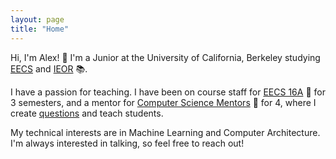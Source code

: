 ```yaml
---
layout: page
title: "Home"
---
```


Hi, I'm Alex! 👋 I'm a Junior at the University of California, Berkeley studying [EECS](https://www.eecs.berkeley.edu) and [IEOR](https://www.ieor.berkeley.edu) 📚.

I have a passion for teaching. I have been on course staff for [EECS 16A](https://www.eecs16a.org) 🔌 for 3 semesters, and a mentor for [Computer Science Mentors](https://csmentors.berkeley.edu) 🌱 for 4, where I create [questions](https://drive.google.com/drive/folders/1OBa0d3eBLdMFivzQ05zMrnG_cEp6GpR-?usp=drive_link) and teach students.

My technical interests are in Machine Learning and Computer Architecture. I'm always interested in talking, so feel free to reach out!